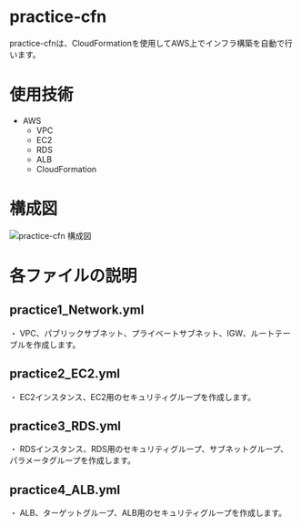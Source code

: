 # practice-cfn
practice-cfnは、CloudFormationを使用してAWS上でインフラ構築を自動で行います。  
# 使用技術
- AWS
  - VPC
  - EC2
  - RDS
  - ALB
  - CloudFormation  
# 構成図
![practice-cfn 構成図](https://user-images.githubusercontent.com/95961416/151640082-6039618b-fd94-4309-9f33-4afe8850eab3.png)
# 各ファイルの説明  
## practice1_Network.yml
・ VPC、パブリックサブネット、プライベートサブネット、IGW、ルートテーブルを作成します。  
## practice2_EC2.yml
・ EC2インスタンス、EC2用のセキュリティグループを作成します。  
## practice3_RDS.yml
・ RDSインスタンス、RDS用のセキュリティグループ、サブネットグループ、パラメータグループを作成します。  
## practice4_ALB.yml
・ ALB、ターゲットグループ、ALB用のセキュリティグループを作成します。
